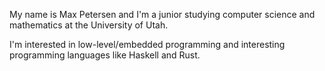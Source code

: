 
My name is Max Petersen and I'm a junior studying computer science and mathematics at the University of Utah.

I'm interested in low-level/embedded programming and interesting programming languages like Haskell and Rust.

<!---
GuyWithaPC/GuyWithaPC is a ✨ special ✨ repository because its `README.md` (this file) appears on your GitHub profile.
You can click the Preview link to take a look at your changes.
--->
